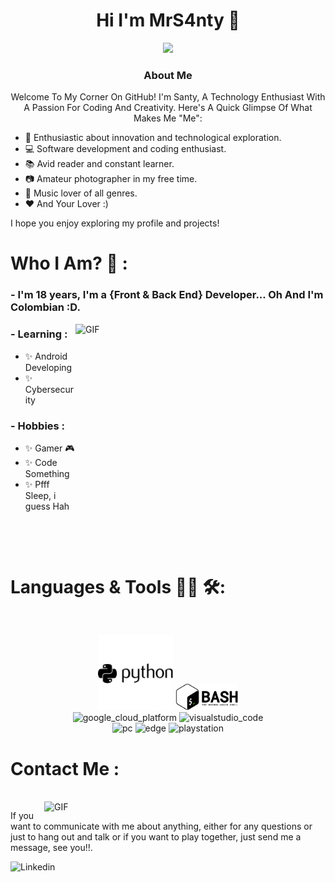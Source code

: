 <h1 align="center">
 Hi I'm MrS4nty 👋
</h1>

<p align="center">
<img src="https://media4.giphy.com/media/qLFKvOpoS1N7ts7xO8/giphy.gif">
</p>

<!-- About Me -->
<h3 align="center">About Me</h3>
<p align="center">
 Welcome To My Corner On GitHub! I'm Santy, A Technology Enthusiast With A Passion For Coding And Creativity. Here's A Quick Glimpse Of What Makes Me "Me":

  - 🚀 Enthusiastic about innovation and technological exploration.
  - 💻 Software development and coding enthusiast.
  - 📚 Avid reader and constant learner.
  - 📷 Amateur photographer in my free time.
  - 🎵 Music lover of all genres.
  - ❤️ And Your Lover :)

  I hope you enjoy exploring my profile and projects!
</p>


# Who I Am? 💬 :

### - I'm 18 years, I'm a {Front & Back End} Developer... Oh And I'm Colombian :D.

<img height="300px" width="400" alt="GIF" align="right" src="https://c.tenor.com/-OiahIYVp_AAAAAC/player.gif">

### - Learning :
- ✨ Android Developing 
- ✨  Cybersecurity 

### - Hobbies : 
- ✨ Gamer 🎮
- ✨ Code Something
- ✨ Pfff Sleep, i guess Hah


<div align="center" style="margin-top: 20%;"></div>


# Languages & Tools 👨‍💻 🛠:
</br>

<p align="center">

<!-- For more icons please follow  https://github.com/MikeCodesDotNET/ColoredBadges -->
<img src="https://github.com/Xx-Ashutosh-xX/Xx-Ashutosh-xX/blob/master/assets/icons/python.png" alt="python" width="120" hight="50">
<img src="https://github.com/Xx-Ashutosh-xX/Xx-Ashutosh-xX/blob/master/assets/icons/bash.png" alt="bash" width="100" hight="50">
</br>
<img src="https://github.com/Xx-Ashutosh-xX/Xx-Ashutosh-xX/blob/master/assets/icons/google_cloud_platform.png" alt="google_cloud_platform" width="270" hight="50">
<img src="https://github.com/Xx-Ashutosh-xX/Xx-Ashutosh-xX/blob/master/assets/icons/visualstudio_code.png" alt="visualstudio_code" width="240" hight="50">
</br>
<img src="https://github.com/Xx-Ashutosh-xX/Xx-Ashutosh-xX/blob/master/assets/icons/pc.png" alt="pc" width="100" hight="50">
<img src="https://github.com/Xx-Ashutosh-xX/Xx-Ashutosh-xX/blob/master/assets/icons/edge.png" alt="edge" width="100" hight="50">
<img src="https://github.com/Xx-Ashutosh-xX/Xx-Ashutosh-xX/blob/master/assets/icons/playstation@3x.png" alt="playstation" width="150" hight="50">
</p>



# Contact Me :

<p>
 </br>


<img hight="320" width="450" align="right" alt="GIF" src="https://i.pinimg.com/originals/e4/26/70/e426702edf874b181aced1e2fa5c6cde.gif">


If you want to communicate with me about anything, either for any questions or just to hang out and talk or if you want to play together, just send me a message, see you!!.

<a href="https://www.instagram.com/MrS4nty/">
  <img align="left" alt="Linkedin" width="150" hight="100" src="https://github.com/MikeCodesDotNET/ColoredBadges/blob/master/png/social/instagram.png" />
</a>
</p>
